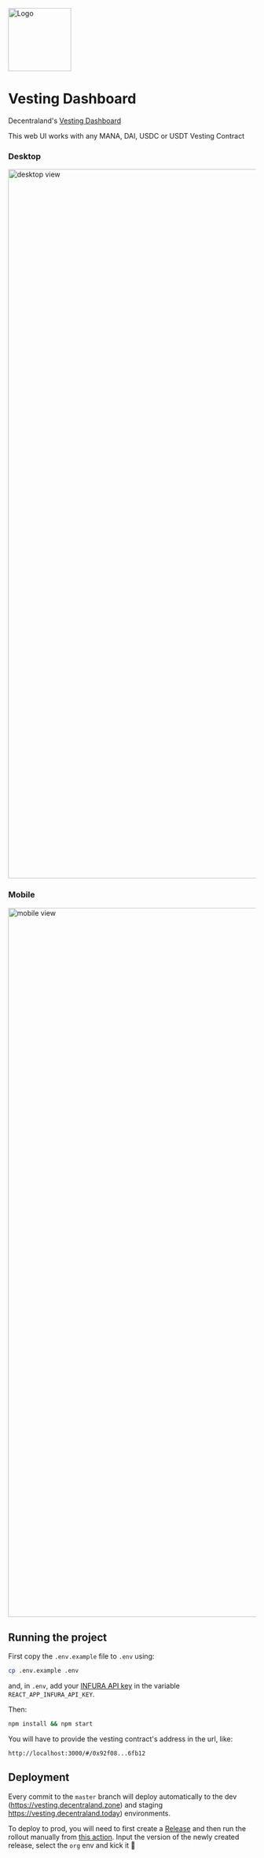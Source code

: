 <img src="https://decentraland.org/images/decentraland.png" alt="Logo" width="128"/>

# Vesting Dashboard

Decentraland's [Vesting Dashboard](https://vesting.decentraland.org)

This web UI works with any MANA, DAI, USDC or USDT Vesting Contract

### Desktop

<img width="1440" alt="desktop view" src="https://user-images.githubusercontent.com/45410089/160152325-856b43a6-0792-4b8d-b090-356c1b1f8757.png">

### Mobile

<img width="1440" alt="mobile view" src="https://user-images.githubusercontent.com/45410089/160152465-b1a2ab64-99dc-4c0e-8103-edb1161e5ba5.png">

## Running the project

First copy the `.env.example` file to `.env` using:

```bash
cp .env.example .env
```

and, in `.env`, add your [INFURA API key](https://infura.io/) in the variable `REACT_APP_INFURA_API_KEY`.

Then:

```bash
npm install && npm start
```

You will have to provide the vesting contract's address in the url, like:

```
http://localhost:3000/#/0x92f08...6fb12
```

## Deployment

Every commit to the `master` branch will deploy automatically to the dev (https://vesting.decentraland.zone) and staging https://vesting.decentraland.today) environments.

To deploy to prod, you will need to first create a [Release](https://github.com/decentraland/vesting-dashboard/releases) and then run the rollout manually from [this action](https://github.com/decentraland/vesting-dashboard/actions/workflows/set-rollouts-manual.yaml). Input the version of the newly created release, select the `org` env and kick it 🚀

